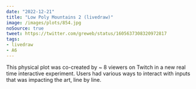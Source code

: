 ```yaml
---
date: "2022-12-21"
title: "Low Poly Mountains 2 (livedraw)"
image: /images/plots/854.jpg
noSource: true
tweet: https://twitter.com/greweb/status/1605637308320972817
tags:
- livedraw
- A6
---
```


This physical plot was co-created by ~ 8 viewers on Twitch in a new real time interactive experiment. Users had various ways to interact with inputs that was impacting the art, line by line.